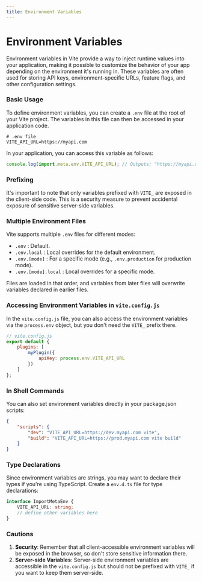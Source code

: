 ```yaml
---
title: Environment Variables
---
```


# Environment Variables

Environment variables in Vite provide a way to inject runtime values into your application, making it possible to customize the behavior of your app depending on the environment it's running in. These variables are often used for storing API keys, environment-specific URLs, feature flags, and other configuration settings.

### Basic Usage

To define environment variables, you can create a `.env` file at the root of your Vite project. The variables in this file can then be accessed in your application code.

```
# .env file
VITE_API_URL=https://myapi.com
```

In your application, you can access this variable as follows:

```js
console.log(import.meta.env.VITE_API_URL); // Outputs: "https://myapi.com"
```

### Prefixing

It's important to note that only variables prefixed with `VITE_` are exposed in the client-side code. This is a security measure to prevent accidental exposure of sensitive server-side variables.

### Multiple Environment Files

Vite supports multiple `.env` files for different modes:

- `.env` : Default.
- `.env.local` : Local overrides for the default environment.
- `.env.[mode]` : For a specific mode (e.g., `.env.production` for production mode).
- `.env.[mode].local` : Local overrides for a specific mode.

Files are loaded in that order, and variables from later files will overwrite variables declared in earlier files.

### Accessing Environment Variables in `vite.config.js`

In the `vite.config.js` file, you can also access the environment variables via the `process.env` object, but you don't need the `VITE_` prefix there.

```js
// vite.config.js
export default {
	plugins: [
		myPlugin({
			apiKey: process.env.VITE_API_URL
		})
	]
};
```

### In Shell Commands

You can also set environment variables directly in your package.json scripts:

```json
{
	"scripts": {
		"dev": "VITE_API_URL=https://dev.myapi.com vite",
		"build": "VITE_API_URL=https://prod.myapi.com vite build"
	}
}
```

### Type Declarations

Since environment variables are strings, you may want to declare their types if you're using TypeScript. Create a `env.d.ts` file for type declarations:

```ts
interface ImportMetaEnv {
	VITE_API_URL: string;
	// define other variables here
}
```

### Cautions

1. **Security**: Remember that all client-accessible environment variables will be exposed in the browser, so don't store sensitive information there.
2. **Server-side Variables**: Server-side environment variables are accessible in the `vite.config.js` but should not be prefixed with `VITE_` if you want to keep them server-side.
